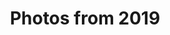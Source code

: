 ---
layout: photo_set
title: Photos from 2019
permalink: /photography/2019/

photos:
    set: 2019
    size: 33
---